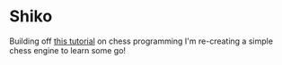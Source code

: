 # Shiko
Building off [this tutorial](https://www.youtube.com/watch?v=6fIbI3xXLA4&list=PLftcy-r3mehgu4gikLTFoI1CXh2bHm3rf) on chess programming
I'm re-creating a simple chess engine to learn some go!